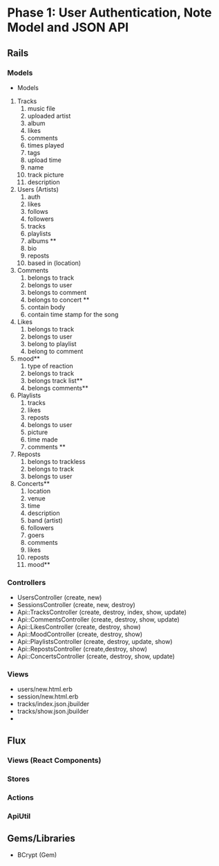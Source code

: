 # Phase 1: User Authentication, Note Model and JSON API

## Rails
### Models
* Models
1. Tracks
    1. music file
    2. uploaded artist
    3. album
    4. likes
    5. comments
    6. times played
    7. tags
    8. upload time
    9. name
    10. track picture
    11. description
2. Users (Artists)
    1. auth
    2. likes
    3. follows
    4. followers
    5. tracks
    6. playlists
    7. albums **
    8. bio
    9. reposts
    10. based in (location)
3. Comments
    1. belongs to track
    2. belongs to user
    3. belongs to comment
    4. belongs to concert **
    5. contain body
    6. contain time stamp for the song
4. Likes
    1. belongs to track
    2. belongs to user
    3. belong to playlist
    4. belong to comment
5. mood**
    1. type of reaction
    2. belongs to track
    3. belongs track list**
    4. belongs comments**
6. Playlists
    1. tracks
    2. likes
    3. reposts
    4. belongs to user
    5. picture
    6. time made
    7. comments **
7. Reposts
    1.  belongs to trackless
    2. belongs to track
    3. belongs to user
8. Concerts**
    1. location
    2. venue
    3. time
    4. description
    5. band (artist)
    6. followers
    7. goers
    8. comments
    9. likes
    10. reposts
    11. mood**



### Controllers
* UsersController (create, new)
* SessionsController (create, new, destroy)
* Api::TracksController (create, destroy, index, show, update)
* Api::CommentsController (create, destroy, show, update)
* Api::LikesController (create, destroy, show)
* Api::MoodController (create, destroy, show)
* Api::PlaylistsController (create, destroy, update, show)
* Api::RepostsController (create,destroy, show)
* Api::ConcertsController (create, destroy, show, update)

### Views
* users/new.html.erb
* session/new.html.erb
* tracks/index.json.jbuilder
* tracks/show.json.jbuilder
* 

## Flux
### Views (React Components)

### Stores

### Actions

### ApiUtil

## Gems/Libraries
* BCrypt (Gem)
